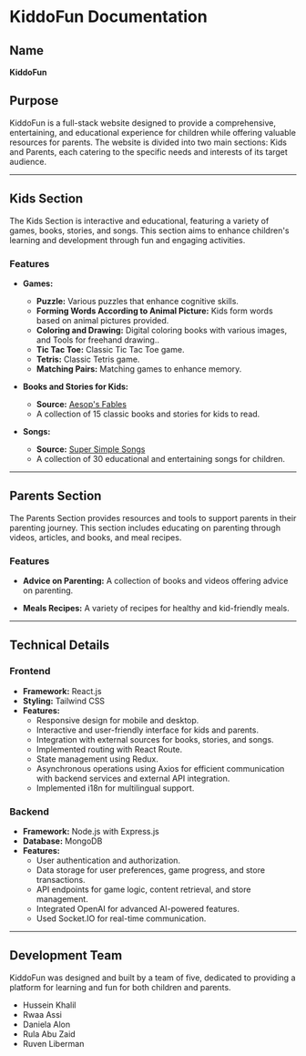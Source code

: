 # KiddoFun Documentation

## Name

**KiddoFun**

## Purpose

KiddoFun is a full-stack website designed to provide a comprehensive, entertaining, and educational experience for children while offering valuable resources for parents. The website is divided into two main sections: Kids and Parents, each catering to the specific needs and interests of its target audience.

---

## Kids Section

The Kids Section is interactive and educational, featuring a variety of games, books, stories, and songs. This section aims to enhance children's learning and development through fun and engaging activities.

### Features

- **Games:**

  - **Puzzle:** Various puzzles that enhance cognitive skills.
  - **Forming Words According to Animal Picture:** Kids form words based on animal pictures provided.
  - **Coloring and Drawing:** Digital coloring books with various images, and Tools for freehand drawing..
  - **Tic Tac Toe:** Classic Tic Tac Toe game.
  - **Tetris:** Classic Tetris game.
  - **Matching Pairs:** Matching games to enhance memory.

- **Books and Stories for Kids:**

  - **Source:** [Aesop's Fables](https://read.gov/aesop/001.html)
  - A collection of 15 classic books and stories for kids to read.

- **Songs:**
  - **Source:** [Super Simple Songs](https://www.youtube.com/@SuperSimpleSongs)
  - A collection of 30 educational and entertaining songs for children.

---

## Parents Section

The Parents Section provides resources and tools to support parents in their parenting journey. This section includes educating on parenting through videos, articles, and books, and meal recipes.

### Features

- **Advice on Parenting:**
  A collection of books and videos offering advice on parenting.

- **Meals Recipes:**
  A variety of recipes for healthy and kid-friendly meals.

---

## Technical Details

### Frontend

- **Framework:** React.js
- **Styling:** Tailwind CSS
- **Features:**
  - Responsive design for mobile and desktop.
  - Interactive and user-friendly interface for kids and parents.
  - Integration with external sources for books, stories, and songs.
  - Implemented routing with React Route.
  - State management using Redux.
  - Asynchronous operations using Axios for efficient communication with backend services and external API integration.
  - Implemented i18n for multilingual support.

### Backend

- **Framework:** Node.js with Express.js
- **Database:** MongoDB
- **Features:**
  - User authentication and authorization.
  - Data storage for user preferences, game progress, and store transactions.
  - API endpoints for game logic, content retrieval, and store management.
  - Integrated OpenAI for advanced AI-powered features.
  - Used Socket.IO for real-time communication.

---

## Development Team

KiddoFun was designed and built by a team of five, dedicated to providing a platform for learning and fun for both children and parents.

- Hussein Khalil
- Rwaa Assi
- Daniela Alon
- Rula Abu Zaid
- Ruven Liberman
